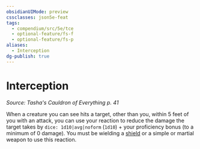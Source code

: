 ```yaml
---
obsidianUIMode: preview
cssclasses: json5e-feat
tags:
  - compendium/src/5e/tce
  - optional-feature/fs-f
  - optional-feature/fs-p
aliases:
  - Interception
dg-publish: true
---
```

# Interception
*Source: Tasha's Cauldron of Everything p. 41*  

When a creature you can see hits a target, other than you, within 5 feet of you with an attack, you can use your reaction to reduce the damage the target takes by `dice: 1d10|avg|noform` (`1d10`) + your proficiency bonus (to a minimum of 0 damage). You must be wielding a [shield](/Admin/CLI/items/shield.md) or a simple or martial weapon to use this reaction.